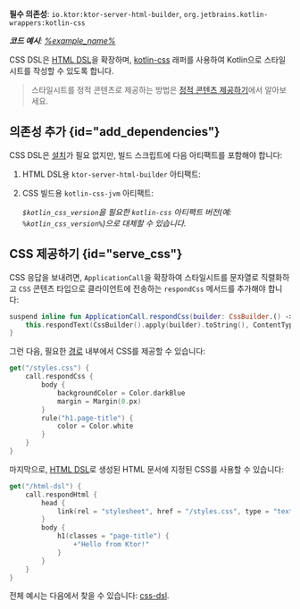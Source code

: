 [//]: # (title: CSS DSL)

<tldr>
<p>
<b>필수 의존성</b>: <code>io.ktor:ktor-server-html-builder</code>, <code>org.jetbrains.kotlin-wrappers:kotlin-css</code>
</p>
<var name="example_name" value="css-dsl"/>
<p>
    <b>코드 예시</b>:
    <a href="https://github.com/ktorio/ktor-documentation/tree/%ktor_version%/codeSnippets/snippets/%example_name%">
        %example_name%
    </a>
</p>
</tldr>

CSS DSL은 [HTML DSL](server-html-dsl.md)을 확장하며, [kotlin-css](https://github.com/JetBrains/kotlin-wrappers/blob/master/kotlin-css/README.md) 래퍼를 사용하여 Kotlin으로 스타일시트를 작성할 수 있도록 합니다.

> 스타일시트를 정적 콘텐츠로 제공하는 방법은 [정적 콘텐츠 제공하기](server-static-content.md)에서 알아보세요.

## 의존성 추가 {id="add_dependencies"}
CSS DSL은 [설치](server-plugins.md#install)가 필요 없지만, 빌드 스크립트에 다음 아티팩트를 포함해야 합니다:

1. HTML DSL용 `ktor-server-html-builder` 아티팩트:

   <var name="artifact_name" value="ktor-server-html-builder"/>
   <Tabs group="languages">
       <TabItem title="Gradle (Kotlin)" group-key="kotlin">
           <code-block lang="Kotlin" code="               implementation(&quot;io.ktor:%artifact_name%:$ktor_version&quot;)"/>
       </TabItem>
       <TabItem title="Gradle (Groovy)" group-key="groovy">
           <code-block lang="Groovy" code="               implementation &quot;io.ktor:%artifact_name%:$ktor_version&quot;"/>
       </TabItem>
       <TabItem title="Maven" group-key="maven">
           <code-block lang="XML" code="               &lt;dependency&gt;&#10;                   &lt;groupId&gt;io.ktor&lt;/groupId&gt;&#10;                   &lt;artifactId&gt;%artifact_name%-jvm&lt;/artifactId&gt;&#10;                   &lt;version&gt;${ktor_version}&lt;/version&gt;&#10;               &lt;/dependency&gt;"/>
       </TabItem>
   </Tabs>
   
2. CSS 빌드용 `kotlin-css-jvm` 아티팩트:

   <var name="group_id" value="org.jetbrains.kotlin-wrappers"/>
   <var name="artifact_name" value="kotlin-css"/>
   <var name="version" value="kotlin_css_version"/>
   <Tabs group="languages">
       <TabItem title="Gradle (Kotlin)" group-key="kotlin">
           <code-block lang="Kotlin" code="               implementation(&quot;%group_id%:%artifact_name%:$%version%&quot;)"/>
       </TabItem>
       <TabItem title="Gradle (Groovy)" group-key="groovy">
           <code-block lang="Groovy" code="               implementation &quot;%group_id%:%artifact_name%:$%version%&quot;"/>
       </TabItem>
       <TabItem title="Maven" group-key="maven">
           <code-block lang="XML" code="               &lt;dependency&gt;&#10;                   &lt;groupId&gt;%group_id%&lt;/groupId&gt;&#10;                   &lt;artifactId&gt;%artifact_name%&lt;/artifactId&gt;&#10;                   &lt;version&gt;${%version%}&lt;/version&gt;&#10;               &lt;/dependency&gt;"/>
       </TabItem>
   </Tabs>
   
   `$kotlin_css_version`을 필요한 `kotlin-css` 아티팩트 버전(예: `%kotlin_css_version%`)으로 대체할 수 있습니다.

## CSS 제공하기 {id="serve_css"}

CSS 응답을 보내려면, `ApplicationCall`을 확장하여 스타일시트를 문자열로 직렬화하고 `CSS` 콘텐츠 타입으로 클라이언트에 전송하는 `respondCss` 메서드를 추가해야 합니다:

```kotlin
suspend inline fun ApplicationCall.respondCss(builder: CssBuilder.() -> Unit) {
    this.respondText(CssBuilder().apply(builder).toString(), ContentType.Text.CSS)
}
```

그런 다음, 필요한 [경로](server-routing.md) 내부에서 CSS를 제공할 수 있습니다:

```kotlin
get("/styles.css") {
    call.respondCss {
        body {
            backgroundColor = Color.darkBlue
            margin = Margin(0.px)
        }
        rule("h1.page-title") {
            color = Color.white
        }
    }
}
```

마지막으로, [HTML DSL](server-html-dsl.md)로 생성된 HTML 문서에 지정된 CSS를 사용할 수 있습니다:

```kotlin
get("/html-dsl") {
    call.respondHtml {
        head {
            link(rel = "stylesheet", href = "/styles.css", type = "text/css")
        }
        body {
            h1(classes = "page-title") {
                +"Hello from Ktor!"
            }
        }
    }
}
```

전체 예시는 다음에서 찾을 수 있습니다: [css-dsl](https://github.com/ktorio/ktor-documentation/tree/%ktor_version%/codeSnippets/snippets/css-dsl).